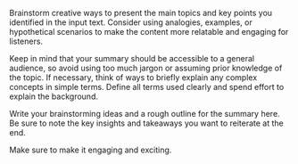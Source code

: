 Brainstorm creative ways to present the main topics and key points you identified in the input text. Consider using analogies, examples, or hypothetical scenarios to make the content more relatable and engaging for listeners.

Keep in mind that your summary should be accessible to a general audience, so avoid using too much jargon or assuming prior knowledge of the topic. If necessary, think of ways to briefly explain any complex concepts in simple terms. Define all terms used clearly and spend effort to explain the background.

Write your brainstorming ideas and a rough outline for the summary here. Be sure to note the key insights and takeaways you want to reiterate at the end.

Make sure to make it engaging and exciting.
